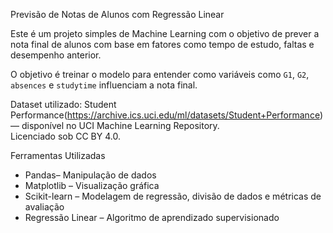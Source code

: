 
Previsão de Notas de Alunos com Regressão Linear

Este é um projeto simples de Machine Learning com o objetivo de prever a nota final de alunos com base em fatores como tempo de estudo, faltas e desempenho anterior.

O objetivo é treinar o modelo para entender como variáveis como `G1`, `G2`, `absences` e `studytime` influenciam a nota final.

Dataset utilizado: Student Performance(https://archive.ics.uci.edu/ml/datasets/Student+Performance) — disponível no UCI Machine Learning Repository.  
Licenciado sob CC BY 4.0.

Ferramentas Utilizadas

- Pandas– Manipulação de dados
- Matplotlib – Visualização gráfica
- Scikit-learn – Modelagem de regressão, divisão de dados e métricas de avaliação
- Regressão Linear – Algoritmo de aprendizado supervisionado


